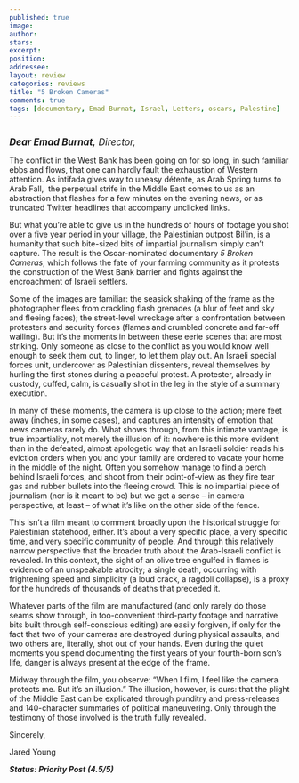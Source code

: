 ```yaml
---
published: true
image:
author: 
stars: 
excerpt: 
position: 
addressee: 
layout: review
categories: reviews
title: "5 Broken Cameras"
comments: true
tags: [documentary, Emad Burnat, Israel, Letters, oscars, Palestine]
---
```

<div><p><span class="full-image-block ssNonEditable"><span><a href="/letters/2013/2/21/5-broken-cameras.html"><img src="http://static.squarespace.com/static/5005f6bcc4aa41161b33e89e/5329cf1fe4b07c068ebf74de/5329cf1fe4b07c068ebf77c9/1361458893737/5-broken-cameras.jpg" alt="" /></a></span></span></p>
<p><span style="font-size:120%;"><em><strong>Dear Emad Burnat,</strong> Director,&nbsp;</em></span></p>
<p>The conflict in the West Bank has been going on for so long, in such familiar ebbs and flows, that one can hardly fault the exhaustion of Western attention. As intifada gives way to uneasy d&eacute;tente, as Arab Spring turns to Arab Fall,&nbsp; the perpetual strife in the Middle East comes to us as an abstraction that flashes for a few minutes on the evening news, or as truncated Twitter headlines that accompany unclicked links.&nbsp;</p>
<p>But what you&rsquo;re able to give us in the hundreds of hours of footage you shot over a five year period in your village, the Palestinian outpost Bil&rsquo;in, is a humanity that such bite-sized bits of impartial journalism simply can&rsquo;t capture. The result is the Oscar-nominated documentary <em>5 Broken Cameras</em>, which follows the fate of your farming community as it protests the construction of the West Bank barrier and fights against the encroachment of Israeli settlers.&nbsp;</p>
<p>Some of the images are familiar: the seasick shaking of the frame as the photographer flees from crackling flash grenades (a blur of feet and sky and fleeing faces); the street-level wreckage after a confrontation between protesters and security forces (flames and crumbled concrete and far-off wailing). But it&rsquo;s the moments in between these eerie scenes that are most striking. Only someone as close to the conflict as you would know well enough to seek them out, to linger, to let them play out. An Israeli special forces unit, undercover as Palestinian dissenters, reveal themselves by hurling the first stones during a peaceful protest. A protester, already in custody, cuffed, calm, is casually shot in the leg in the style of a summary execution.&nbsp;</p>
<p>In many of these moments, the camera is up close to the action; mere feet away (inches, in some cases), and captures an intensity of emotion that news cameras rarely do. What shows through, from this intimate vantage, is true impartiality, not merely the illusion of it: nowhere is this more evident than in the defeated, almost apologetic way that an Israeli soldier reads his eviction orders when you and your family are ordered to vacate your home in the middle of the night. Often you somehow manage to find a perch behind Israeli forces, and shoot from their point-of-view as they fire tear gas and rubber bullets into the fleeing crowd. This is no impartial piece of journalism (nor is it meant to be) but we get a sense &ndash; in camera perspective, at least &ndash; of what it&rsquo;s like on the other side of the fence.&nbsp;</p>
<p>This isn&rsquo;t a film meant to comment broadly upon the historical struggle for Palestinian statehood, either. It&rsquo;s about a very specific place, a very specific time, and very specific community of people. And through this relatively narrow perspective that the broader truth about the Arab-Israeli conflict is revealed. In this context, the sight of an olive tree engulfed in flames is evidence of an unspeakable atrocity; a single death, occurring with frightening speed and simplicity (a loud crack, a ragdoll collapse), is a proxy for the hundreds of thousands of deaths that preceded it.&nbsp;</p>
<p>Whatever parts of the film are manufactured (and only rarely do those seams show through, in too-convenient third-party footage and narrative bits built through self-conscious editing) are easily forgiven, if only for the fact that two of your cameras are destroyed during physical assaults, and two others are, literally, shot out of your hands. Even during the quiet moments you spend documenting the first years of your fourth-born son&rsquo;s life, danger is always present at the edge of the frame.</p>
<p>Midway through the film, you observe: &ldquo;When I film, I feel like the camera protects me. But it&rsquo;s an illusion.&rdquo; The illusion, however, is ours: that the plight of the Middle East can be explicated through punditry and press-releases and 140-character summaries of political maneuvering. Only through the testimony of those involved is the truth fully revealed.</p>
<p>Sincerely,&nbsp;</p>
<p>Jared Young</p>
<p><strong><em>Status: Priority Post (4.5/5)</em></strong></p></div>
